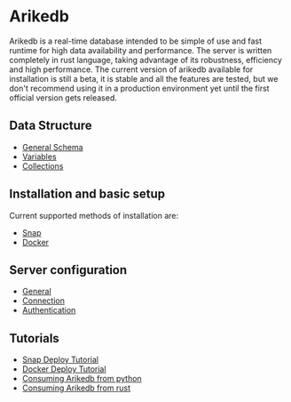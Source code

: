 # Arikedb

Arikedb is a real-time database intended to be simple of use and fast runtime for high data availability and performance. The server is written completely in rust language, taking advantage of its robustness, efficiency and high performance. The current version of arikedb available for installation is still a beta, it is stable and all the features are tested, but we don't recommend using it in a production environment yet until the first official version gets released.

## Data Structure
 - [General Schema](./structure/schema.md)
 - [Variables](./structure/variable.md)
 - [Collections](./structure/collection.md)

## Installation and basic setup

Current supported methods of installation are:

 - [Snap](./installation/snap.md)
 - [Docker](./installation/docker.md)

## Server configuration

 - [General](./configuration/general.md)
 - [Connection](./configuration/connection.md)
 - [Authentication](./configuration/authentication.md)

## Tutorials

 - [Snap Deploy Tutorial](./tutorials/snap_deploy_tutorial.md)
 - [Docker Deploy Tutorial](./tutorials/docker_deploy_tutorial.md)
 - [Consuming Arikedb from python](https://github.com/Arikedb/arikedb-python/blob/main/README.md)
 - [Consuming Arikedb from rust](https://github.com/Arikedb/arikedb-rust/blob/main/README.md)
 